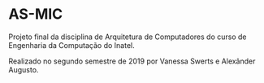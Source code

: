 # AS-MIC

Projeto final da disciplina de Arquitetura de Computadores do curso de Engenharia da Computação do Inatel.

Realizado no segundo semestre de 2019 por Vanessa Swerts e Alexânder Augusto.